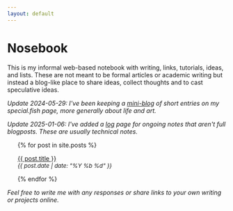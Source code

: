 ```yaml
---
layout: default
---
```


# Nosebook

This is my informal web-based notebook with writing, links, tutorials, ideas, and lists. These are not meant to be formal articles or academic writing but instead a blog-like place to share ideas, collect thoughts and to cast speculative ideas. 

*Update 2024-05-29: I've been keeping a [mini-blog](https://special.fish/eels) of short entries on my special.fish page, more generally about life and art.*

*Update 2025-01-06: I've added a [log](log) page for ongoing notes that aren't full blogposts. These are usually technical notes.*

<ul>
  {% for post in site.posts %}
  <li style="list-style:none;">
    <p>
      <a href="{{ site.baseurl }}{{ post.url }}">
     {{ post.title }}
     </a>
     <br>
    <em style="font-size:small;">
	{{ post.date | date: "%Y %b %d" }}
      </em>
      </p>
      </li>
  {% endfor %}
</ul>

<em>Feel free to write me with any responses or share links to your own writing or projects online.</em>

